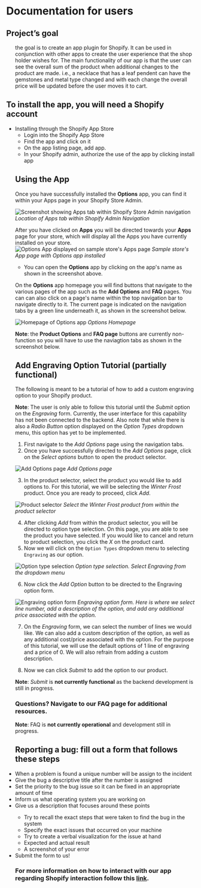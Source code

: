 <h1> Documentation for users </h1>
<h2> Project’s goal </h2>

<ul> the goal is to create an app plugin for Shopify. 
It can be used in conjunction with other apps to create the user 
experience that the shop holder wishes for. The main functionality 
of our app is that the user can see the overall sum of the product 
when additional changes to the product are made. i.e., a necklace 
that has a leaf pendent can have the gemstones and metal type changed
and with each change the overall price will be updated before the user 
moves it to cart. </ul>

<h2> To install the app, you will need a Shopify account </h2>
  <ul>
  <li> Installing through the Shopify App Store<ul>
    <li> Login into the Shopify App Store </li>
    <li> Find the app and click on it </li>
    <li> On the app listing page, add app. </li> 
  <li> In your Shopify admin, authorize the use of the app by clicking install app </li> </ul> 
   
## Using the App

Once you have successfully installed the **Options** app, you can find it within your Apps page in your Shopify Store Admin. 

![Screenshot showing Apps tab within Shopify Store Admin navigation](https://github.com/423s22/G6/blob/main/screenshots/navigate-to-Apps-from-admin.png)        
*Location of Apps tab within Shopify Admin Navigation*

After you have clicked on **Apps** you will be directed towards your **Apps** page for your store, which will display all the Apps you have currently installed on your store. 
![Options App displayed on sample store's Apps page](https://github.com/423s22/G6/blob/main/screenshots/open-app-from-Apps-page.png)
*Sample store's App page with Options app installed*
* You can open the **Options** app by clicking on the app's name as shown in the screenshot above. 

On the **Options** app homepage you will find buttons that navigate to the various pages of the app such as the **Add Options** and **FAQ** pages. You can can also click on a page's name within the top navigation bar to navigate directly to it. The current page is indicated on the navigation tabs by a green line underneath it, as shown in the screenshot below.

![Homepage of Options app](https://github.com/423s22/G6/blob/main/screenshots/homepage.png)
*Options Homepage*

**Note**: the **Product Options** and **FAQ page** buttons are currently non-function so you will have to use the naviagtion tabs as shown in the screenshot below. 

## Add Engraving Option Tutorial (partially functional)

The following is meant to be a tutorial of how to add a custom engraving option to your Shopify product.

**Note**: The user is only able to follow this tutorial until the *Submit* option on the *Engraving* form. Currently, the user interface for this capability has not been connected to the backend. Also note that while there is also a *Radio Button* option displayed on the *Option Types* dropdown menu, this option has yet to be implemented. 

1. First navigate to the *Add Options* page using the navigation tabs. 
2. Once you have successfully directed to the *Add Options* page, click on the *Select options* button to open the product selector. 

![Add Options page](https://github.com/423s22/G6/blob/main/screenshots/add-options-page.png)
*Add Options page* 

3. In the product selector, select the product you would like to add options to. For this tutorial, we will be selecting the *Winter Frost* product. Once you are ready to proceed, click *Add*.

![Product selector](https://github.com/423s22/G6/blob/main/screenshots/product-selection.png)
*Select the Winter Frost product from within the product selector*

4. After clicking *Add* from within the product selector, you will be directed to option type selection. On this page, you are able to see the product you have selected. If you would like to cancel and return to product selection, you click the *X* on the product card. 
6. Now we will click on the `Option Types` dropdown menu to selecting `Engraving` as our option.

![Option type selection](https://github.com/423s22/G6/blob/main/screenshots/option-type-selection.png)
*Option type selection. Select Engraving from the dropdown menu*

6. Now click the *Add Option* button to be directed to the Engraving option form.

![Engraving option form](https://github.com/423s22/G6/blob/main/screenshots/engraving-option-form.png)
*Engraving option form. Here is where we select line number, add a description of the option, and add any additional price associated with the option.*

7. On the *Engraving* form, we can select the number of lines we would like. We can also add a custom description of the option, as well as any additional cost/price associated with the option. For the purpose of this tutorial, we will use the default options of 1 line of engraving and a price of 0. We will also refrain from adding a custom description.

8. Now we can click *Submit* to add the option to our product. 

**Note**: *Submit* is **not currently functional** as the backend development is still in progress.  


### Questions? Navigate to our FAQ page for additional resources.        
**Note**: FAQ is **not currently operational** and development still in progress.  
      <h2>  Reporting a bug: fill out a form that follows these steps </h2>
      <li>	When a problem is found a unique number will be assign to the incident </li>
      <li> Give the bug a descriptive title after the number is assigned </li>
      <li>	Set the priority to the bug issue so it can be fixed in an appropriate amount of time </li>
      <li>	Inform us what operating system you are working on </li>
      <li> 	 Give us a description that focuses around these points </li> <ul>
      <li> Try to recall the exact steps that were taken to find the bug in the system </li>
      <li> Specify the exact issues that occurred on your machine </li>
      <li> Try to create a verbal visualization for the issue at hand </li>
      <li> Expected and actual result </li>
      <li> A screenshot of your error </li> </ul>
      <li> Submit the form to us! </li> 
<h3> For more information on how to interact with our app regarding Shopify interaction follow this <a href="https://help.shopify.com/en/manual/apps/working-with-apps">link</a>. </h3>
